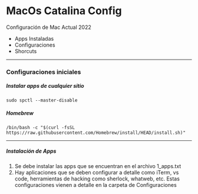 # MacOs Catalina Config

Configuración de Mac Actual 2022

- Apps Instaladas
- Configuraciones 
- Shorcuts

***
### Configuraciones iniciales


##### Instalar apps de cualquier sitio
 ```sudo spctl --master-disable```
  
##### Homebrew 
```/bin/bash -c "$(curl -fsSL https://raw.githubusercontent.com/Homebrew/install/HEAD/install.sh)"```


***

##### Instalación de Apps

1. Se debe instalar las apps que se encuentran en el archivo 1_apps.txt
2. Hay aplicaciones que se deben configurar a detalle como iTerm, vs code, herramientas de hacking como sherlock, whatweb, etc. Estas configuraciones vienen a detalle en la carpeta de Configuraciones
